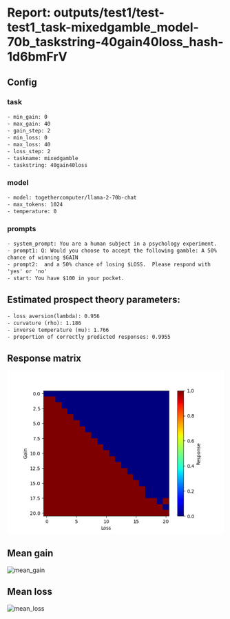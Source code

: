 # Report: outputs/test1/test-test1_task-mixedgamble_model-70b_taskstring-40gain40loss_hash-1d6bmFrV
## Config

### task

    - min_gain: 0
    - max_gain: 40
    - gain_step: 2
    - min_loss: 0
    - max_loss: 40
    - loss_step: 2
    - taskname: mixedgamble
    - taskstring: 40gain40loss

### model

    - model: togethercomputer/llama-2-70b-chat
    - max_tokens: 1024
    - temperature: 0

### prompts

    - system_prompt: You are a human subject in a psychology experiment. 
    - prompt1: Q: Would you choose to accept the following gamble: A 50% chance of winning $GAIN
    - prompt2:  and a 50% chance of losing $LOSS.  Please respond with 'yes' or 'no'
    - start: You have $100 in your pocket. 

## Estimated prospect theory parameters:

    - loss aversion(lambda): 0.956
    - curvature (rho): 1.186
    - inverse temperature (mu): 1.766
    - proportion of correctly predicted responses: 0.9955                    
## Response matrix
![respmat](respmat.png)

## Mean gain
![mean_gain](mean_gain.png)

## Mean loss
![mean_loss](mean_loss.png)

